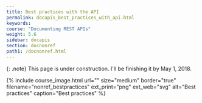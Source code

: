 ```yaml
---
title: Best practices with the API
permalink: docapis_best_practices_with_api.html
keywords:
course: "Documenting REST APIs"
weight: 5.6
sidebar: docapis
section: docnonref
path1: /docnonref.html
---
```


{: .note}
This page is under construction. I'll be finishing it by May 1, 2018.

{% include course_image.html url="" size="medium" border="true" filename="nonref_bestpractices" ext_print="png" ext_web="svg" alt="Best practices" caption="Best practices" %}

